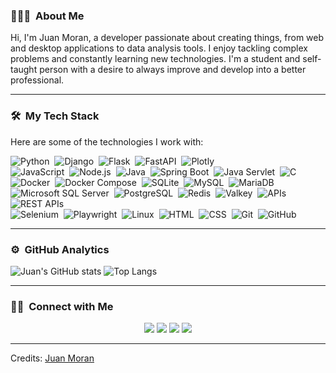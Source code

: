 ### 👨🏻‍💻 &nbsp;About Me

 Hi, I'm Juan Moran, a developer passionate about creating things, from web and desktop applications to data analysis tools. I enjoy tackling complex problems and constantly learning new technologies. I'm a student and self-taught person with a desire to always improve and develop into a better professional.


-----
### 🛠 &nbsp;My Tech Stack

Here are some of the technologies I work with:

![Python](https://img.shields.io/badge/-Python-05122A?style=for-the-badge&logo=python)&nbsp;
![Django](https://img.shields.io/badge/-Django-05122A?style=for-the-badge&logo=django&logoColor=092E20)&nbsp;
![Flask](https://img.shields.io/badge/-Flask-05122A?style=for-the-badge&logo=flask)&nbsp;
![FastAPI](https://img.shields.io/badge/-FastAPI-05122A?style=for-the-badge&logo=fastapi&logoColor=009688)&nbsp;
![Plotly](https://img.shields.io/badge/-Plotly-05122A?style=for-the-badge&logo=plotly&logoColor=238CFF)\
![JavaScript](https://img.shields.io/badge/-JavaScript-05122A?style=for-the-badge&logo=javascript)&nbsp;
![Node.js](https://img.shields.io/badge/-Node.js-05122A?style=for-the-badge&logo=node.js)&nbsp;
![Java](https://img.shields.io/badge/-Java-05122A?style=for-the-badge&logo=Java&logoColor=FFA518)&nbsp;
![Spring Boot](https://img.shields.io/badge/-Spring%20Boot-05122A?style=for-the-badge&logo=spring-boot&logoColor=6DB33F)&nbsp;
![Java Servlet](https://img.shields.io/badge/-Java%20Servlet-05122A?style=for-the-badge&logo=apache-tomcat&logoColor=F8DC75)&nbsp;
![C](https://img.shields.io/badge/-C-05122A?style=for-the-badge&logo=C&logoColor=A8B9CC)&nbsp;
![Docker](https://img.shields.io/badge/-Docker-05122A?style=for-the-badge&logo=docker)&nbsp;
![Docker Compose](https://img.shields.io/badge/-Docker%20Compose-05122A?style=for-the-badge&logo=docker&logoColor=2496ED)&nbsp;
![SQLite](https://img.shields.io/badge/-SQLite-05122A?style=for-the-badge&logo=sqlite&logoColor=003B57)&nbsp;
![MySQL](https://img.shields.io/badge/-MySQL-05122A?style=for-the-badge&logo=mysql&logoColor=4479A1)&nbsp;
![MariaDB](https://img.shields.io/badge/-MariaDB-05122A?style=for-the-badge&logo=mariadb&logoColor=003545)&nbsp;
![Microsoft SQL Server](https://img.shields.io/badge/-SQL%20Server-05122A?style=for-the-badge&logo=microsoft-sql-server&logoColor=CC2927)&nbsp;
![PostgreSQL](https://img.shields.io/badge/-PostgreSQL-05122A?style=for-the-badge&logo=postgresql&logoColor=336791)&nbsp;
![Redis](https://img.shields.io/badge/-Redis-05122A?style=for-the-badge&logo=redis&logoColor=DC382D)&nbsp;
![Valkey](https://img.shields.io/badge/-Valkey-05122A?style=for-the-badge&color=FF6900)&nbsp;
![APIs](https://img.shields.io/badge/-APIs-05122A?style=for-the-badge&logo=postman&logoColor=FF6C37)&nbsp;
![REST APIs](https://img.shields.io/badge/-REST%20APIs-05122A?style=for-the-badge&logo=rest&logoColor=000000)\
![Selenium](https://img.shields.io/badge/-Selenium-05122A?style=for-the-badge&logo=selenium)&nbsp;
![Playwright](https://img.shields.io/badge/-Playwright-05122A?style=for-the-badge&logo=playwright)&nbsp;
![Linux](https://img.shields.io/badge/-Linux-05122A?style=for-the-badge&logo=linux&logoColor=FCC624)&nbsp;
![HTML](https://img.shields.io/badge/-HTML-05122A?style=for-the-badge&logo=HTML5)&nbsp;
![CSS](https://img.shields.io/badge/-CSS-05122A?style=for-the-badge&logo=CSS3&logoColor=1572B6)&nbsp;
![Git](https://img.shields.io/badge/-Git-05122A?style=for-the-badge&logo=git)&nbsp;
![GitHub](https://img.shields.io/badge/-GitHub-05122A?style=for-the-badge&logo=github)&nbsp;

-----
### ⚙️ &nbsp;GitHub Analytics

![Juan's GitHub stats](https://github-readme-stats.vercel.app/api?username=JuanMoran12&theme=blue-dark)
![Top Langs](https://github-readme-stats.vercel.app/api/top-langs/?username=JuanMoran12&theme=blue-dark)

-----
### 🤝🏻 &nbsp;Connect with Me

<p align="center">
<a href="mailto:juanpablomoranperez@gmail.com"><img src="https://img.shields.io/badge/-juanpablomoranperez@gmail.com-D14836?style=for-the-badge&logo=Gmail&logoColor=white"/></a>
<a href="https://instagram.com/juanmorandv"><img src="https://img.shields.io/badge/-@juanpablomoranperez__-E4405F?style=for-the-badge&logo=Instagram&logoColor=white"/></a>
<a href="https://www.linkedin.com/in/juan-moran-1a3388383/"><img src="https://img.shields.io/badge/-LinkedIn-0077B5?style=for-the-badge&logo=linkedin&logoColor=white"/></a>
<a href="https://t.me/juan_Moran12"><img src="https://img.shields.io/badge/-Telegram-2CA5E0?style=for-the-badge&logo=telegram&logoColor=white"/></a>
</p>

-----
Credits: [Juan Moran](https://github.com/JuanMoran12)

